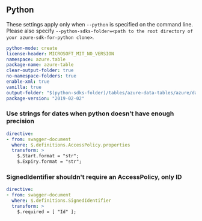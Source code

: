 ## Python

These settings apply only when `--python` is specified on the command line.
Please also specify `--python-sdks-folder=<path to the root directory of your azure-sdk-for-python clone>`.

``` yaml
python-mode: create
license-header: MICROSOFT_MIT_NO_VERSION
namespace: azure.table
package-name: azure-table
clear-output-folder: true
no-namespace-folders: true
enable-xml: true
vanilla: true
output-folder: "$(python-sdks-folder)/tables/azure-data-tables/azure/data/tables/_generated"
package-version: "2019-02-02"
```

### Use strings for dates when python doesn't have enough precision
``` yaml
directive:
- from: swagger-document
  where: $.definitions.AccessPolicy.properties
  transform: >
    $.Start.format = "str";
    $.Expiry.format = "str";
```

### SignedIdentifier shouldn't require an AccessPolicy, only ID
``` yaml
directive:
- from: swagger-document
  where: $.definitions.SignedIdentifier
  transform: >
    $.required = [ "Id" ];
```

